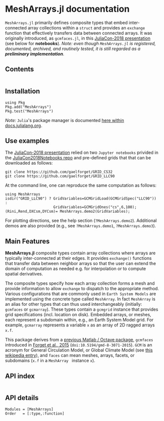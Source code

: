 # MeshArrays.jl documentation

`MeshArrays.jl` primarily defines composite types that embed inter-connected array collections within a `struct` and provides an `exchange` function that effectively transfers data between connected arrays. It was originally introduced, as `gcmfaces.jl`, in this [JuliaCon-2018 presentation](https://youtu.be/RDxAy_zSUvg) (see below for **notebooks**). _Note: even though `MeshArrays.jl` is registered, documented, archived, and routinely tested, it is still regarded as a **preliminary implementation**._

## Contents

```@contents
```

## Installation

```
using Pkg
Pkg.add("MeshArrays")
Pkg.test("MeshArrays")
```
_Note:_ `Julia`'s package manager is documented [here within docs.julialang.org](https://docs.julialang.org/en/stable/stdlib/Pkg/).

## Use examples

The [JuliaCon-2018 presentation](https://youtu.be/RDxAy_zSUvg) relied on two `Jupyter notebooks` privided in the [JuliaCon2018Notebooks repo](https://github.com/gaelforget/JuliaCon2018Notebooks.git) and pre-defined grids that that can be downloaded as follows:

```
git clone https://github.com/gaelforget/GRID_CS32
git clone https://github.com/gaelforget/GRID_LLC90
```

At the command line, one can reproduce the same computation as follows:

```
using MeshArrays
isdir("GRID_LLC90") ? GridVariables=GCMGridLoad(GCMGridSpec("LLC90")) : 
					  GridVariables=GCMGridOnes("cs",6,100);
(Rini,Rend,DXCsm,DYCsm)= MeshArrays.demo2(GridVariables);
```

For plotting directions, see the help section (`?MeshArrays.demo2`). Additional demos are also provided (e.g., see `?MeshArrays.demo1`, `?MeshArrays.demo3`).

## Main Features

**MeshArrays.jl** composite types contain array collections where arrays are typically inter-connected at their edges. It provides `exchange()` functions that transfer data between neighbor arrays so that the user can extend the domain of computation as needed e.g. for interpolation or to compute spatial derivatives.

The composite types specify how each array collection forms a mesh and provide information to allow `exchange` to dispatch to the appropriate method. Various configurations that are commonly used in `Earth System Models` are implemented using the concrete type called `MeshArray`. In fact `MeshArray` is an alias for other types that can thus used interchangeably (initially: `gcmfaces` or `gcmarray`). These types contain a `gcmgrid` instance that provides grid specifications (incl. location on disk). Embedded arrays, or meshes, each represent a subdomain within, e.g., an Earth System Model grid. For example, `gcmarray` represents a variable `x` as an array of 2D ragged arrays `x.f`.

This package derives from a [previous Matlab / Octave package](https://gcmfaces.readthedocs.io/en/latest/), `gcmfaces` introduced in [Forget et al., 2015](http://www.geosci-model-dev.net/8/3071/2015/) (`doi:10.5194/gmd-8-3071-2015`). `GCM` is an acronym for General Circulation Model, or Global Climate Model (see [this wikipedia entry](https://en.wikipedia.org/wiki/General_circulation_model)), and `faces` can mean meshes, arrays, facets, or subdomains (`x.f` in a `MeshArray ` instance `x`).

## API index

```@index
```

## API details

```@autodocs
Modules = [MeshArrays]
Order   = [:type,:function]
```
